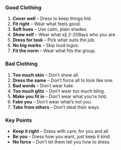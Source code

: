 ### **Good Clothing**
1. **Cover well** – Dress to keep things hid.
2. **Fit right** – Wear what feels good.
3. **Soft hues** – Use calm, plain shades.
4. **Show self** – Wear what s§ 2-208ays who you are.
5. **Dress for task** – Pick what suits the job.
6. **No big marks** – Skip loud logos.
7. **Fit the norm** – Wear what fits the group.

### **Bad Clothing**
1. **Too much skin** – Don’t show all.
2. **Dress the same** – Don’t force all to look like one.
3. **Bad words** – Don’t wear hate.
4. **Too much glitz** – Don’t wear too much bling.
5. **Make you fit in** – Don’t wear what you’re told.
6. **Fake you** – Don’t wear what’s not you.
7. **Take from others** – Don’t steal their ways.

### **Key Points**
- **Keep it right** – Dress with care, for you and all.
- **Be you** – Dress how you want, just keep it kind.
- **No force** – Don’t let them tell you how to dress.
